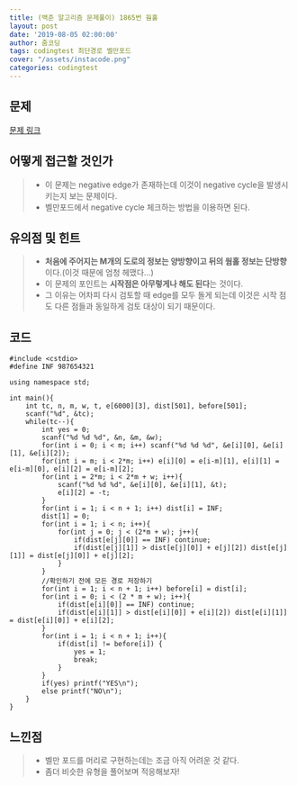 ```yaml
---
title: (백준 알고리즘 문제풀이) 1865번 웜홀
layout: post
date: '2019-08-05 02:00:00'
author: 줌코딩
tags: codingtest 최단경로 벨만포드
cover: "/assets/instacode.png"
categories: codingtest
---
```


## 문제

[문제 링크](https://www.acmicpc.net/problem/1865)

## 어떻게 접근할 것인가

>* 이 문제는 negative edge가 존재하는데 이것이 negative cycle을 발생시키는지 보는 문제이다.
>* 벨만포드에서 negative cycle 체크하는 방법을 이용하면 된다.

## 유의점 및 힌트

>* **처음에 주어지는 M개의 도로의 정보는 양방향이고 뒤의 웜홀 정보는 단방향**이다.(이것 때문에 엄청 헤맸다...)
>* 이 문제의 포인트는 **시작점은 아무렇게나 해도 된다**는 것이다.
>* 그 이유는 어차피 다시 검토할 때 edge를 모두 돌게 되는데 이것은 시작 점도 다른 점들과 동일하게 검토 대상이 되기 때문이다.

## 코드

    #include <cstdio>
    #define INF 987654321

    using namespace std;

    int main(){
        int tc, n, m, w, t, e[6000][3], dist[501], before[501];
        scanf("%d", &tc);
        while(tc--){
            int yes = 0;
            scanf("%d %d %d", &n, &m, &w);
            for(int i = 0; i < m; i++) scanf("%d %d %d", &e[i][0], &e[i][1], &e[i][2]);
            for(int i = m; i < 2*m; i++) e[i][0] = e[i-m][1], e[i][1] = e[i-m][0], e[i][2] = e[i-m][2];
            for(int i = 2*m; i < 2*m + w; i++){
                scanf("%d %d %d", &e[i][0], &e[i][1], &t);
                e[i][2] = -t;
            }
            for(int i = 1; i < n + 1; i++) dist[i] = INF;
            dist[1] = 0;
            for(int i = 1; i < n; i++){
                for(int j = 0; j < (2*m + w); j++){
                    if(dist[e[j][0]] == INF) continue;
                    if(dist[e[j][1]] > dist[e[j][0]] + e[j][2]) dist[e[j][1]] = dist[e[j][0]] + e[j][2];
                }
            }
            //확인하기 전에 모든 경로 저장하기
            for(int i = 1; i < n + 1; i++) before[i] = dist[i];
            for(int i = 0; i < (2 * m + w); i++){
                if(dist[e[i][0]] == INF) continue;
                if(dist[e[i][1]] > dist[e[i][0]] + e[i][2]) dist[e[i][1]] = dist[e[i][0]] + e[i][2];
            }
            for(int i = 1; i < n + 1; i++){
                if(dist[i] != before[i]) {
                    yes = 1;
                    break;
                }
            }
            if(yes) printf("YES\n");
            else printf("NO\n");
        }
    }

## 느낀점

>* 벨만 포드를 머리로 구현하는데는 조금 아직 어려운 것 같다.
>* 좀더 비슷한 유형을 풀어보며 적응해보자!
